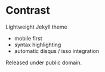 Contrast
========

Lightweight Jekyll theme

 - mobile first
 - syntax highlighting
 - automatic disqus / isso integration

Released under public domain.
